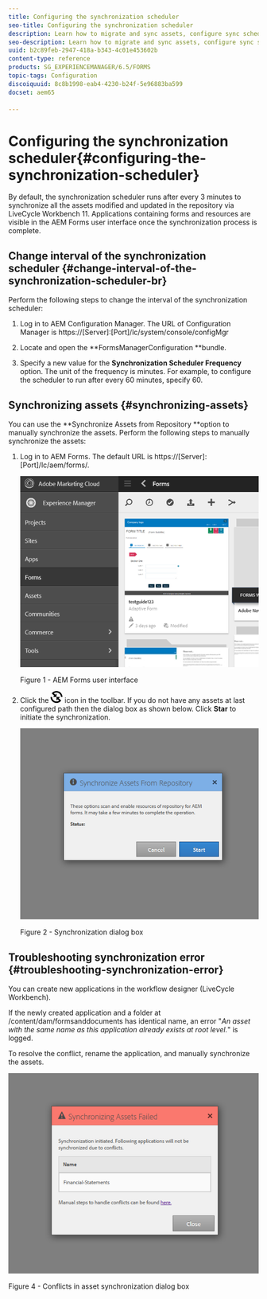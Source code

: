 ```yaml
---
title: Configuring the synchronization scheduler
seo-title: Configuring the synchronization scheduler
description: Learn how to migrate and sync assets, configure sync scheduler, and use folders to arrange assets.
seo-description: Learn how to migrate and sync assets, configure sync scheduler, and use folders to arrange assets.
uuid: b2c89feb-2947-418a-b343-4c01e453602b
content-type: reference
products: SG_EXPERIENCEMANAGER/6.5/FORMS
topic-tags: Configuration
discoiquuid: 8c8b1998-eab4-4230-b24f-5e96883ba599
docset: aem65

---
```


# Configuring the synchronization scheduler{#configuring-the-synchronization-scheduler}

By default, the synchronization scheduler runs after every 3 minutes to synchronize all the assets modified and updated in the repository via LiveCycle Workbench 11. Applications containing forms and resources are visible in the AEM Forms user interface once the synchronization process is complete.

## Change interval of the synchronization scheduler {#change-interval-of-the-synchronization-scheduler-br}

Perform the following steps to change the interval of the synchronization scheduler:

1. Log in to AEM Configuration Manager. The URL of Configuration Manager is https://[Server]:[Port]/lc/system/console/configMgr

1. Locate and open the **FormsManagerConfiguration **bundle.

1. Specify a new value for the **Synchronization Scheduler Frequency** option.
   The unit of the frequency is minutes. For example, to configure the scheduler to run after every 60 minutes, specify 60.

## Synchronizing assets {#synchronizing-assets}

You can use the **Synchronize Assets from Repository **option to manually synchronize the assets. Perform the following steps to manually synchronize the assets:

1. Log in to AEM Forms. The default URL is https://[Server]:[Port]/lc/aem/forms/.

   ![AEM Forms user interface](assets/aem_forms_ui.png)

   Figure 1 - AEM Forms user interface

1. Click the **![aem6forms_sync](assets/aem6forms_sync.png)** icon in the toolbar. If you do not have any assets at last configured path then the dialog box as shown below. Click **Star** to initiate the synchronization.

   ![Synchronization dialog box](assets/migrate-and-syncronize.png)

   Figure 2 - Synchronization dialog box

## Troubleshooting synchronization error {#troubleshooting-synchronization-error}

You can create new applications in the workflow designer (LiveCycle Workbench).

If the newly created application and a folder at /content/dam/formsanddocuments has identical name, an error "*An asset with the same name as this application already exists at root level.*" is logged.

To resolve the conflict, rename the application, and manually synchronize the assets.

![Conflicts in asset synchronization dialog box](assets/sync-conflict.png)

Figure 4 - Conflicts in asset synchronization dialog box

